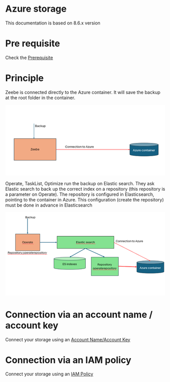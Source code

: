 # Azure storage


This documentation is based on 8.6.x version


# Pre requisite

Check the [Prerequisite](AzurePrerequisite.md)

# Principle

Zeebe is connected directly to the Azure container. It will save the backup at the root folder in the container.

![Principle Zeebe](images/PrincipleZeebe.png)

Operate, TaskList, Optimize run the backup on Elastic search. They ask Elastic search to back up the correct index on a repository (this repository is a parameter on Operate).
The repository is configured in Elasticsearch, pointing to the container in Azure. This configuration (create the repository) must be done in advance in Elasticsearch

![Principle Operate](images/PrincipleOperate.png)

# Connection via an account name / account key

Connect your storage using an [Account Name/Account Key](AzureAccountName.md)

# Connection via an IAM policy

Connect your storage using an [IAM Policy](AzureIAMPolicy.md)



